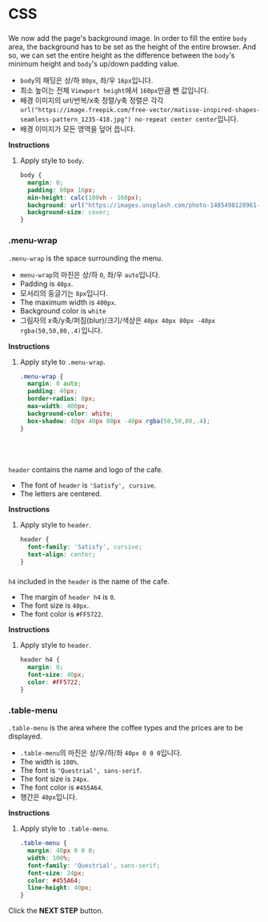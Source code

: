 # CSS
### <body>
We now add the page's background image. In order to fill the entire `body` area, the background has to be set as the height of the entire browser. And so, we can set the entire height as the difference between the `body`'s minimum height and `body`'s up/down padding value. 
* `body`의 패딩은 상/하 `80px`, 좌/우 `16px`입니다.
* 최소 높이는 전체 `Viewport height`에서 `160px`만큼 뺀 값입니다. 
* 배경 이미지의 url/반복/x축 정렬/y축 정렬은 각각 `url("https://image.freepik.com/free-vector/matisse-inspired-shapes-seamless-pattern_1235-418.jpg") no-repeat center center`입니다.
* 배경 이미지가 모든 영역을 덮어 씁니다.


**Instructions**
1. Apply style to `body`.
    ```css
    body {
      margin: 0;
      padding: 80px 16px;
      min-height: calc(100vh - 160px);
      background: url("https://images.unsplash.com/photo-1485498128961-422168ba5f87?ixlib=rb-0.3.5&s=bb0e76f1949725c83131d875abaa0f1a&auto=format&fit=crop&w=2602&q=80") no-repeat center center;
      background-size: cover;
    }
    ```



### .menu-wrap
`.menu-wrap` is the space surrounding the menu.

* `menu-wrap`의 마진은 상/하 `0`, 좌/우 `auto`입니다.
* Padding is `40px`.
* 모서리의 둥글기는 `8px`입니다.
* The maximum width is `400px`.
* Background color is `white`
* 그림자의 x축/y축/퍼짐(blur)/크기/색상은 `40px 40px 80px -40px rgba(50,50,80,.4)`입니다. 



**Instructions**
1. Apply style to `.menu-wrap`.
    ```css
    .menu-wrap {
      margin: 0 auto;
      padding: 40px;
      border-radius: 8px;
      max-width: 400px;
      background-color: white;
      box-shadow: 40px 40px 80px -40px rgba(50,50,80,.4);
    }
    ```



### <header>
`header` contains the name and logo of the cafe.

* The font of `header` is `'Satisfy', cursive`.
* The letters are centered.

**Instructions**
1. Apply style to `header`.
    ```css
    header {
      font-family: 'Satisfy', cursive;
      text-align: center;
    }
    ```
    



### <h4> 

`h4` included in the `header` is the name of the cafe.

* The margin of `header h4` is `0`.
* The font size is `40px`.
* The font color is `#FF5722`.

**Instructions**
1. Apply style to `header`.
    ```css
    header h4 {
      margin: 0;
      font-size: 40px;
      color: #FF5722;
    }
    ```
    



### .table-menu

`.table-menu` is the area where the coffee types and the prices are to be displayed. 

* `.table-menu`의 마진은 상/우/하/좌 `40px 0 0 0`입니다.
* The width is `100%`.
* The font is `'Questrial', sans-serif`.
* The font size is `24px`.
* The font color is `#455A64`.
* 행간은 `40px`입니다.


**Instructions**
1. Apply style to `.table-menu`.
    ```css
    .table-menu {
      margin: 40px 0 0 0;
      width: 100%;
      font-family: 'Questrial', sans-serif;
      font-size: 24px;
      color: #455A64;
      line-height: 40px;
    }
    ```



Click the **NEXT STEP** button.

